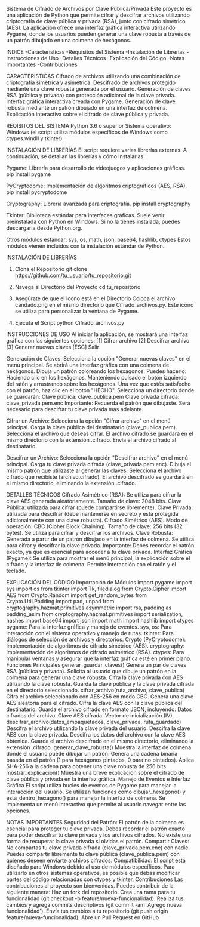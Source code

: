 Sistema de Cifrado de Archivos por Clave Pública/Privada
Este proyecto es una aplicación de Python que permite cifrar y descifrar archivos utilizando criptografía de clave pública y privada (RSA), junto con cifrado simétrico (AES). La aplicación ofrece una interfaz gráfica interactiva utilizando Pygame, donde los usuarios pueden generar una clave robusta a través de un patrón dibujado en una colmena de hexágonos.

INDICE
-Características
-Requisitos del Sistema
-Instalación de Librerías
-Instrucciones de Uso
-Detalles Técnicos
-Explicación del Código
-Notas Importantes
-Contribuciones

CARACTERÍSTICAS
Cifrado de archivos utilizando una combinación de criptografía simétrica y asimétrica.
Descifrado de archivos protegido mediante una clave robusta generada por el usuario.
Generación de claves RSA (pública y privada) con protección adicional de la clave privada.
Interfaz gráfica interactiva creada con Pygame.
Generación de clave robusta mediante un patrón dibujado en una interfaz de colmena.
Explicación interactiva sobre el cifrado de clave pública y privada.

REQISITOS DEL SISTEMA
Python 3.6 o superior
Sistema operativo: Windows (el script utiliza módulos específicos de Windows como ctypes.windll y tkinter).

INSTALACIÓN DE LIBRERÍAS
El script requiere varias librerías externas. A continuación, se detallan las librerías y cómo instalarlas:

Pygame: Librería para desarrollo de videojuegos y aplicaciones gráficas.
pip install pygame

PyCryptodome: Implementación de algoritmos criptográficos (AES, RSA).
pip install pycryptodome

Cryptography: Librería avanzada para criptografía.
pip install cryptography

Tkinter: Biblioteca estándar para interfaces gráficas. Suele venir preinstalada con Python en Windows.
Si no la tienes instalada, puedes descargarla desde Python.org.

Otros módulos estándar: sys, os, math, json, base64, hashlib, ctypes
Estos módulos vienen incluidos con la instalación estándar de Python.

INSTALACIÓN DE LIBRERÍAS
1. Clona el Repositorio
git clone https://github.com/tu_usuario/tu_repositorio.git

2. Navega al Directorio del Proyecto
cd tu_repositorio

3. Asegúrate de que el Icono está en el Directorio
Coloca el archivo candado.png en el mismo directorio que Cifrado_archivos.py.
Este icono se utiliza para personalizar la ventana de Pygame.

4. Ejecuta el Script
python Cifrado_archivos.py

INSTRUCCIONES DE USO
Al iniciar la aplicación, se mostrará una interfaz gráfica con las siguientes opciones:
[1] Cifrar archivo
[2] Descifrar archivo
[3] Generar nuevas claves
[ESC] Salir

Generación de Claves:
Selecciona la opción "Generar nuevas claves" en el menú principal.
Se abrirá una interfaz gráfica con una colmena de hexágonos.
Dibuja un patrón coloreando los hexágonos. Puedes hacerlo:
Haciendo clic en los hexágonos.
Manteniendo pulsado el botón izquierdo del ratón y arrastrando sobre los hexágonos.
Una vez que estés satisfecho con el patrón, haz clic en el botón "HECHO".
Selecciona un directorio donde se guardarán:
Clave pública: clave_publica.pem
Clave privada cifrada: clave_privada.pem.enc
Importante: Recuerda el patrón que dibujaste. Será necesario para descifrar tu clave privada más adelante.

Cifrar un Archivo:
Selecciona la opción "Cifrar archivo" en el menú principal.
Carga la clave pública del destinatario (clave_publica.pem).
Selecciona el archivo que deseas cifrar.
El archivo cifrado se guardará en el mismo directorio con la extensión .cifrado.
Envía el archivo cifrado al destinatario.

Descifrar un Archivo:
Selecciona la opción "Descifrar archivo" en el menú principal.
Carga tu clave privada cifrada (clave_privada.pem.enc).
Dibuja el mismo patrón que utilizaste al generar las claves.
Selecciona el archivo cifrado que recibiste (archivo.cifrado).
El archivo descifrado se guardará en el mismo directorio, eliminando la extensión .cifrado.

DETALLES TÉCNICOS
Cifrado Asimétrico (RSA):
Se utiliza para cifrar la clave AES generada aleatoriamente.
Tamaño de clave: 2048 bits.
Clave Pública: utilizada para cifrar (puede compartirse libremente).
Clave Privada: utilizada para descifrar (debe mantenerse en secreto y está protegida adicionalmente con una clave robusta).
Cifrado Simétrico (AES):
Modo de operación: CBC (Cipher Block Chaining).
Tamaño de clave: 256 bits (32 bytes).
Se utiliza para cifrar y descifrar los archivos.
Clave Robusta:
Generada a partir de un patrón dibujado en la interfaz de colmena.
Se utiliza para cifrar y descifrar la clave privada.
Importante: Debes recordar el patrón exacto, ya que es esencial para acceder a tu clave privada.
Interfaz Gráfica (Pygame):
Se utiliza para mostrar el menú principal, la explicación sobre el cifrado y la interfaz de colmena.
Permite interacción con el ratón y el teclado.

EXPLICACIÓN DEL CÓDIGO
Importación de Módulos
import pygame
import sys
import os
from tkinter import Tk, filedialog
from Crypto.Cipher import AES
from Crypto.Random import get_random_bytes
from Crypto.Util.Padding import pad, unpad
from cryptography.hazmat.primitives.asymmetric import rsa, padding as padding_asim
from cryptography.hazmat.primitives import serialization, hashes
import base64
import json
import math
import hashlib
import ctypes
pygame: Para la interfaz gráfica y manejo de eventos.
sys, os: Para interacción con el sistema operativo y manejo de rutas.
tkinter: Para diálogos de selección de archivos y directorios.
Crypto (PyCryptodome): Implementación de algoritmos de cifrado simétrico (AES).
cryptography: Implementación de algoritmos de cifrado asimétrico (RSA).
ctypes: Para manipular ventanas y asegurar que la interfaz gráfica esté en primer plano.
Funciones Principales
generar_guardar_claves()
Genera un par de claves RSA (pública y privada).
Solicita al usuario que dibuje un patrón en la colmena para generar una clave robusta.
Cifra la clave privada con AES utilizando la clave robusta.
Guarda la clave pública y la clave privada cifrada en el directorio seleccionado.
cifrar_archivo(ruta_archivo, clave_publica)
Cifra el archivo seleccionado con AES-256 en modo CBC.
Genera una clave AES aleatoria para el cifrado.
Cifra la clave AES con la clave pública del destinatario.
Guarda el archivo cifrado en formato JSON, incluyendo:
Datos cifrados del archivo.
Clave AES cifrada.
Vector de inicialización (IV).
descifrar_archivo(datos_empaquetados, clave_privada, ruta_guardado)
Descifra el archivo utilizando la clave privada del usuario.
Descifra la clave AES con la clave privada.
Descifra los datos del archivo con la clave AES obtenida.
Guarda el archivo descifrado en el mismo directorio, eliminando la extensión .cifrado.
generar_clave_robusta()
Muestra la interfaz de colmena donde el usuario puede dibujar un patrón.
Genera una cadena binaria basada en el patrón (1 para hexágonos pintados, 0 para no pintados).
Aplica SHA-256 a la cadena para obtener una clave robusta de 256 bits.
mostrar_explicacion()
Muestra una breve explicación sobre el cifrado de clave pública y privada en la interfaz gráfica.
Manejo de Eventos e Interfaz Gráfica
El script utiliza bucles de eventos de Pygame para manejar la interacción del usuario.
Se utilizan funciones como dibujar_hexagono() y esta_dentro_hexagono() para manejar la interfaz de colmena.
Se implementa un menú interactivo que permite al usuario navegar entre las opciones.

NOTAS IMPORTANTES
Seguridad del Patrón:
El patrón de la colmena es esencial para proteger tu clave privada.
Debes recordar el patrón exacto para poder descifrar tu clave privada y los archivos cifrados.
No existe una forma de recuperar la clave privada si olvidas el patrón.
Compartir Claves:
No compartas tu clave privada cifrada (clave_privada.pem.enc) con nadie.
Puedes compartir libremente tu clave pública (clave_publica.pem) con quienes deseen enviarte archivos cifrados.
Compatibilidad:
El script está diseñado para Windows debido al uso de módulos específicos.
Para utilizarlo en otros sistemas operativos, es posible que debas modificar partes del código relacionadas con ctypes y tkinter.
Contribuciones
Las contribuciones al proyecto son bienvenidas. Puedes contribuir de la siguiente manera:
Haz un fork del repositorio.
Crea una rama para tu funcionalidad (git checkout -b feature/nueva-funcionalidad).
Realiza tus cambios y agrega commits descriptivos (git commit -am 'Agrego nueva funcionalidad').
Envía tus cambios a tu repositorio (git push origin feature/nueva-funcionalidad).
Abre un Pull Request en GitHub
